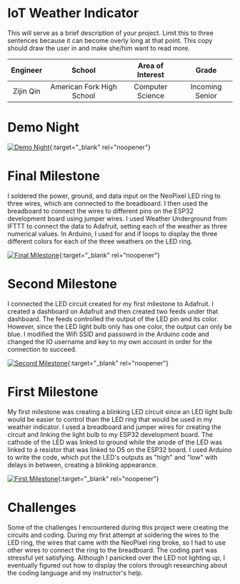 ﻿# IoT Weather Indicator
This will serve as a brief description of your project. Limit this to three sentences because it can become overly long at that point. This copy should draw the user in and make she/him want to read more.

| **Engineer** | **School** | **Area of Interest** | **Grade** |
|:--:|:--:|:--:|:--:|
| Zijin Qin | American Fork High School | Computer Science | Incoming Senior

# Demo Night

[![Demo Night](https://i.imgur.com/bOmTG7F.jpg )](https://www.youtube.com/watch?v=EhOgjXtLBQo&t=4s "Demo Night"){:target="_blank" rel="noopener"}
  
# Final Milestone
I soldered the power, ground, and data input on the NeoPixel LED ring to three wires, which are connected to the breadboard. I then used the breadboard to connect the wires to different pins on the ESP32 development board using jumper wires. I used Weather Underground from IFTTT to connect the data to Adafruit, setting each of the weather as three numerical values. In Arduino, I used for and if loops to display the three different colors for each of the three weathers on the LED ring.

[![Final Milestone](https://i.imgur.com/EdGaPXt.png )](https://www.youtube.com/watch?v=qQdap_ZYzFU "Final Milestone"){:target="_blank" rel="noopener"}

# Second Milestone
I connected the LED circuit created for my first milestone to Adafruit. I created a dashboard on Adafruit and then created two feeds under that dashboard. The feeds controlled the output of the LED pin and its color. However, since the LED light bulb only has one color, the output can only be blue. I modified the Wifi SSID and passowrd in the Arduino code and changed the IO username and key to my own account in order for the connection to succeed. 

[![Second Milestone](https://i.imgur.com/teYTR6U.png)](https://www.youtube.com/watch?v=XbeRFjYvVtw "Second Milestone"){:target="_blank" rel="noopener"}

# First Milestone
My first milestone was creating a blinking LED circuit since an LED light bulb would be easier to control than the LED ring that would be used in my weather indicator. I used a breadboard and jumper wires for creating the circuit and linking the light bulb to my ESP32 development board. The cathode of the LED was linked to ground while the anode of the LED was linked to a resistor that was linked to D5 on the ESP32 board. I used Arduino to write the code, which put the LED's outputs as "high" and "low" with delays in between, creating a blinking appearance. 

[![First Milestone](https://i.imgur.com/m7CrPYl.jpg)](https://www.youtube.com/watch?v=l1HJ_1RsJoE&t=3s "First Milestone"){:target="_blank" rel="noopener"}

# Challenges
Some of the challenges I encountered during this project were creating the circuits and coding. During my first attempt at soldering the wires to the LED ring, the wires that came with the NeoPixel ring broke, so I had to use other wires to connect the ring to the breadboard. The coding part was stressful yet satisfying. Although I panicked over the LED not lighting up, I eventually figured out how to display the colors through researching about the coding language and my instructor's help. 
